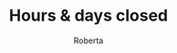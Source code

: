 ---
layout: post
title: Hours & days closed
author: Roberta
section: visit
categories: [visit, roberta]
audience: ''
keywords: ''
goals: ''
actions: ''
---